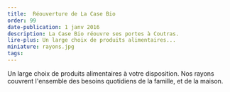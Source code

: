 ```yaml
---
title:  Réouverture de La Case Bio
order: 99
date-publication: 1 janv 2016
description: La Case Bio réouvre ses portes à Coutras.
lire-plus: Un large choix de produits alimentaires...
miniature: rayons.jpg
tags: 
---
```


<!--fin-excerpt-->
<!-- ******************************** -->
<!-- **** début contenu détaillé **** -->

Un large choix de produits alimentaires à votre disposition.
Nos rayons couvrent l'ensemble des besoins quotidiens de la famille, et de la maison.

<!-- **** fin contenu détaillé **** -->
<!-- ****************************** -->



